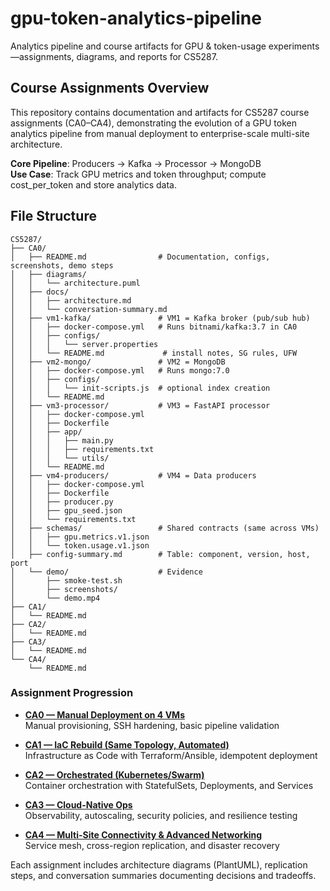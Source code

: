 # gpu-token-analytics-pipeline
Analytics pipeline and course artifacts for GPU &amp; token-usage experiments—assignments, diagrams, and reports for CS5287.

## Course Assignments Overview

This repository contains documentation and artifacts for CS5287 course assignments (CA0–CA4), demonstrating the evolution of a GPU token analytics pipeline from manual deployment to enterprise-scale multi-site architecture.

**Core Pipeline**: Producers → Kafka → Processor → MongoDB  
**Use Case**: Track GPU metrics and token throughput; compute cost_per_token and store analytics data.

## File Structure

```
CS5287/
├── CA0/
│   ├── README.md                # Documentation, configs, screenshots, demo steps
│   ├── diagrams/
│   │   └── architecture.puml
│   ├── docs/
│   │   ├── architecture.md
│   │   └── conversation-summary.md
│   ├── vm1-kafka/               # VM1 = Kafka broker (pub/sub hub)
│   │   ├── docker-compose.yml   # Runs bitnami/kafka:3.7 in CA0
│   │   ├── configs/
│   │   │   └── server.properties
│   │   └── README.md             # install notes, SG rules, UFW
│   ├── vm2-mongo/               # VM2 = MongoDB
│   │   ├── docker-compose.yml   # Runs mongo:7.0
│   │   ├── configs/
│   │   │   └── init-scripts.js  # optional index creation
│   │   └── README.md
│   ├── vm3-processor/           # VM3 = FastAPI processor
│   │   ├── docker-compose.yml
│   │   ├── Dockerfile
│   │   ├── app/
│   │   │   ├── main.py
│   │   │   ├── requirements.txt
│   │   │   └── utils/
│   │   └── README.md
│   ├── vm4-producers/           # VM4 = Data producers
│   │   ├── docker-compose.yml
│   │   ├── Dockerfile
│   │   ├── producer.py
│   │   ├── gpu_seed.json
│   │   └── requirements.txt
│   ├── schemas/                 # Shared contracts (same across VMs)
│   │   ├── gpu.metrics.v1.json
│   │   └── token.usage.v1.json
│   ├── config-summary.md        # Table: component, version, host, port
│   └── demo/                    # Evidence
│       ├── smoke-test.sh
│       ├── screenshots/
│       └── demo.mp4
├── CA1/
│   └── README.md
├── CA2/
│   └── README.md
├── CA3/
│   └── README.md
└── CA4/
    └── README.md
```

### Assignment Progression

- **[CA0 — Manual Deployment on 4 VMs](CA0/README.md)**  
  Manual provisioning, SSH hardening, basic pipeline validation

- **[CA1 — IaC Rebuild (Same Topology, Automated)](CA1/README.md)**  
  Infrastructure as Code with Terraform/Ansible, idempotent deployment

- **[CA2 — Orchestrated (Kubernetes/Swarm)](CA2/README.md)**  
  Container orchestration with StatefulSets, Deployments, and Services

- **[CA3 — Cloud-Native Ops](CA3/README.md)**  
  Observability, autoscaling, security policies, and resilience testing

- **[CA4 — Multi-Site Connectivity & Advanced Networking](CA4/README.md)**  
  Service mesh, cross-region replication, and disaster recovery

Each assignment includes architecture diagrams (PlantUML), replication steps, and conversation summaries documenting decisions and tradeoffs.
